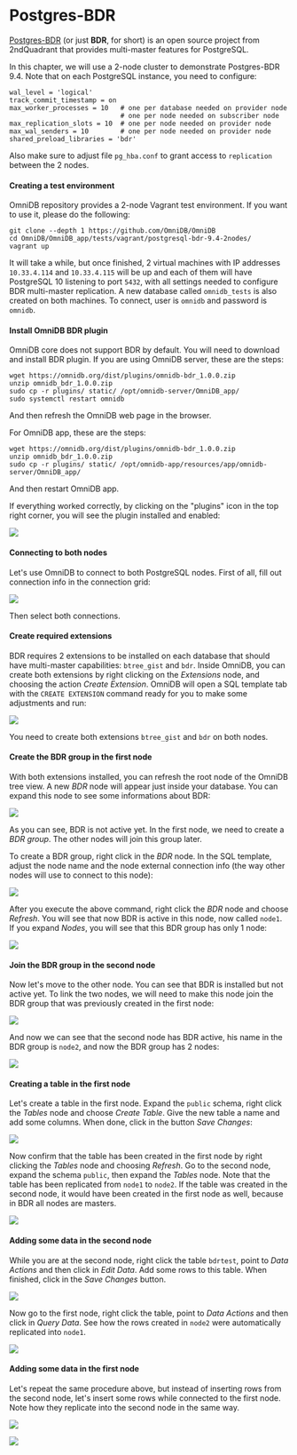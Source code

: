 # Postgres-BDR

[Postgres-BDR](https://www.2ndquadrant.com/en/resources/bdr/) (or just **BDR**,
for short) is an open source project from 2ndQuadrant that provides multi-master
features for PostgreSQL.

In this chapter, we will use a 2-node cluster to demonstrate Postgres-BDR 9.4.
Note that on each PostgreSQL instance, you need to configure:

```text
wal_level = 'logical'
track_commit_timestamp = on
max_worker_processes = 10   # one per database needed on provider node
                            # one per node needed on subscriber node
max_replication_slots = 10  # one per node needed on provider node
max_wal_senders = 10        # one per node needed on provider node
shared_preload_libraries = 'bdr'
```

Also make sure to adjust file `pg_hba.conf` to grant access to `replication`
between the 2 nodes.


#### Creating a test environment

OmniDB repository provides a 2-node Vagrant test environment. If you want to
use it, please do the following:

```
git clone --depth 1 https://github.com/OmniDB/OmniDB
cd OmniDB/OmniDB_app/tests/vagrant/postgresql-bdr-9.4-2nodes/
vagrant up
```

It will take a while, but once finished, 2 virtual machines with IP addresses
`10.33.4.114` and `10.33.4.115` will be up and each of them will have PostgreSQL
10 listening to port `5432`, with all settings needed to configure BDR
multi-master replication. A new database called `omnidb_tests` is also created
on both machines. To connect, user is `omnidb` and password is `omnidb`.


#### Install OmniDB BDR plugin

OmniDB core does not support BDR by default. You will need to download and
install BDR plugin. If you are using OmniDB server, these are the steps:

```
wget https://omnidb.org/dist/plugins/omnidb-bdr_1.0.0.zip
unzip omnidb_bdr_1.0.0.zip
sudo cp -r plugins/ static/ /opt/omnidb-server/OmniDB_app/
sudo systemctl restart omnidb
```

And then refresh the OmniDB web page in the browser.

For OmniDB app, these are the steps:

```
wget https://omnidb.org/dist/plugins/omnidb-bdr_1.0.0.zip
unzip omnidb_bdr_1.0.0.zip
sudo cp -r plugins/ static/ /opt/omnidb-app/resources/app/omnidb-server/OmniDB_app/
```

And then restart OmniDB app.

If everything worked correctly, by clicking on the "plugins" icon in the top
right corner, you will see the plugin installed and enabled:

![](https://raw.githubusercontent.com/OmniDB/doc/master/img/image_201.png)


#### Connecting to both nodes

Let's use OmniDB to connect to both PostgreSQL nodes. First of all, fill out
connection info in the connection grid:

![](https://raw.githubusercontent.com/OmniDB/doc/master/img/image_144.png)

Then select both connections.


#### Create required extensions

BDR requires 2 extensions to be installed on each database that should have
multi-master capabilities: `btree_gist` and `bdr`. Inside OmniDB, you can create
both extensions by right clicking on the *Extensions* node, and choosing the
action *Create Extension*. OmniDB will open a SQL template tab with the `CREATE
EXTENSION` command ready for you to make some adjustments and run:

![](https://raw.githubusercontent.com/OmniDB/doc/master/img/image_145.png)

You need to create both extensions `btree_gist` and `bdr` on both nodes.


#### Create the BDR group in the first node

With both extensions installed, you can refresh the root node of the OmniDB
tree view. A new *BDR* node will appear just inside your database. You can
expand this node to see some informations about BDR:

![](https://raw.githubusercontent.com/OmniDB/doc/master/img/image_146.png)

As you can see, BDR is not active yet. In the first node, we need to create a
*BDR group*. The other nodes will join this group later.

To create a BDR group, right click in the *BDR* node. In the SQL template,
adjust the node name and the node external connection info (the way other nodes
will use to connect to this node):

![](https://raw.githubusercontent.com/OmniDB/doc/master/img/image_147.png)

After you execute the above command, right click the *BDR* node and choose
*Refresh*. You will see that now BDR is active in this node, now called `node1`.
If you expand *Nodes*, you will see that this BDR group has only 1 node:

![](https://raw.githubusercontent.com/OmniDB/doc/master/img/image_148.png)


#### Join the BDR group in the second node

Now let's move to the other node. You can see that BDR is installed but not
active yet. To link the two nodes, we will need to make this node join the BDR
group that was previously created in the first node:

![](https://raw.githubusercontent.com/OmniDB/doc/master/img/image_149.png)

And now we can see that the second node has BDR active, his name in the BDR
group is `node2`, and now the BDR group has 2 nodes:

![](https://raw.githubusercontent.com/OmniDB/doc/master/img/image_150.png)


#### Creating a table in the first node

Let's create a table in the first node. Expand the `public` schema, right click
the *Tables* node and choose *Create Table*. Give the new table a name and add
some columns. When done, click in the button *Save Changes*:

![](https://raw.githubusercontent.com/OmniDB/doc/master/img/image_151.png)

Now confirm that the table has been created in the first node by right clicking
the *Tables* node and choosing *Refresh*. Go to the second node, expand the
schema `public`, then expand the *Tables* node. Note that the table has been
replicated from `node1` to `node2`. If the table was created in the second node,
it would have been created in the first node as well, because in BDR all nodes
are masters.

![](https://raw.githubusercontent.com/OmniDB/doc/master/img/image_152.png)


#### Adding some data in the second node

While you are at the second node, right click the table `bdrtest`, point to
*Data Actions* and then click in *Edit Data*. Add some rows to this table. When
finished, click in the *Save Changes* button.

![](https://raw.githubusercontent.com/OmniDB/doc/master/img/image_153.png)

Now go to the first node, right click the table, point to *Data Actions* and
then click in *Query Data*. See how the rows created in `node2` were
automatically replicated into `node1`.

![](https://raw.githubusercontent.com/OmniDB/doc/master/img/image_154.png)


#### Adding some data in the first node

Let's repeat the same procedure above, but instead of inserting rows from the
second node, let's insert some rows while connected to the first node. Note how
they replicate into the second node in the same way.

![](https://raw.githubusercontent.com/OmniDB/doc/master/img/image_155.png)

![](https://raw.githubusercontent.com/OmniDB/doc/master/img/image_156.png)
